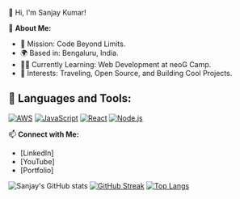 👋 Hi, I'm Sanjay Kumar!

🌟 **About Me:**
- 🎯 Mission: Code Beyond Limits.
- 🌍 Based in: Bengaluru, India.
- 🧑‍💻 Currently Learning: Web Development at neoG Camp.
- 🌱 Interests: Traveling, Open Source, and Building Cool Projects.

## 🌟 Languages and Tools:
[![AWS](https://img.shields.io/badge/AWS-%23FF9900.svg?style=for-the-badge&logo=amazon-aws&logoColor=white)]()
[![JavaScript](https://img.shields.io/badge/JavaScript-%23F7DF1E.svg?style=for-the-badge&logo=javascript&logoColor=black)]()
[![React](https://img.shields.io/badge/React-%2320232a.svg?style=for-the-badge&logo=react&logoColor=%2361DAFB)]()
[![Node.js](https://img.shields.io/badge/Node.js-%23339933.svg?style=for-the-badge&logo=nodedotjs&logoColor=white)]()


📫 **Connect with Me:**
- [LinkedIn]
- [YouTube]
- [Portfolio]

![Sanjay's GitHub stats](https://github-readme-stats.vercel.app/api?username=sanjay123&show_icons=true&theme=radical)
[![GitHub Streak](https://github-readme-streak-stats.herokuapp.com?user=sanjay123&theme=radical)](https://git.io/streak-stats)
[![Top Langs](https://github-readme-stats.vercel.app/api/top-langs/?username=sanjay123&layout=compact&theme=radical)]()

